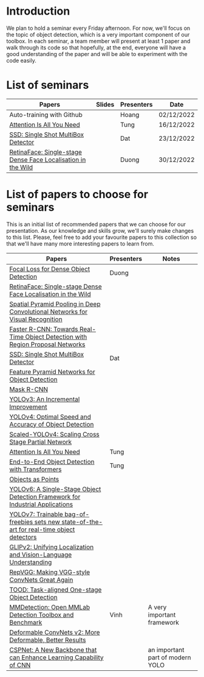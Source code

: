 # Introduction
We plan to hold a seminar every Friday afternoon. For now, we'll focus on the topic of object detection, which is a very important component of our toolbox. In each seminar, a team member will present at least 1 paper and walk through its code so that hopefully, at the end, everyone will have a good understanding of the paper and will be able to experiment with the code easily.

# List of seminars
| Papers                                                                                           | Slides | Presenters | Date       |
| ------------------------------------------------------------------------------------------------ | ------ | ---------- | ---------- |
| Auto-training with Github                                                                        |        | Hoang      | 02/12/2022 |
| [Attention Is All You Need](https://arxiv.org/abs/1706.03762)                                    |        | Tung       | 16/12/2022 |
| [SSD: Single Shot MultiBox Detector](https://arxiv.org/abs/1512.02325)                           |        | Dat        | 23/12/2022 |
| [RetinaFace: Single-stage Dense Face Localisation in the Wild](https://arxiv.org/abs/1905.00641) |        | Duong      | 30/12/2022 |


# List of papers to choose for seminars
This is an initial list of recommended papers that we can choose for our presentation. As our knowledge and skills grow, we'll surely make changes to this list. Please, feel free to add your favourite papers to this collection so that we'll have many more interesting papers to learn from.

| Papers                                                                                                                         | Presenters | Notes                            |
| ------------------------------------------------------------------------------------------------------------------------------ | ---------- | -------------------------------- |
| [Focal Loss for Dense Object Detection](https://arxiv.org/abs/1708.02002)                                                      | Duong      |                                  |
| [RetinaFace: Single-stage Dense Face Localisation in the Wild](https://arxiv.org/abs/1905.00641)                               |            |                                  |
| [Spatial Pyramid Pooling in Deep Convolutional Networks for Visual Recognition](https://arxiv.org/abs/1406.4729)               |            |                                  |
| [Faster R-CNN: Towards Real-Time Object Detection with Region Proposal Networks](https://arxiv.org/abs/1506.01497)             |            |                                  |
| [SSD: Single Shot MultiBox Detector](https://arxiv.org/abs/1512.02325)                                                         | Dat        |                                  |
| [Feature Pyramid Networks for Object Detection](https://arxiv.org/abs/1612.03144)                                              |            |                                  |
| [Mask R-CNN](https://arxiv.org/abs/1703.06870)                                                                                 |            |                                  |
| [YOLOv3: An Incremental Improvement](https://arxiv.org/abs/1804.02767)                                                         |            |                                  |
| [YOLOv4: Optimal Speed and Accuracy of Object Detection](https://arxiv.org/abs/2004.10934)                                     |            |                                  |
| [Scaled-YOLOv4: Scaling Cross Stage Partial Network](https://arxiv.org/abs/2011.08036)                                         |            |                                  |
| [Attention Is All You Need](https://arxiv.org/abs/1706.03762)                                                                  | Tung       |                                  |
| [End-to-End Object Detection with Transformers](https://arxiv.org/abs/2005.12872)                                              | Tung       |                                  |
| [Objects as Points](https://arxiv.org/abs/1904.07850)                                                                          |            |                                  |
| [YOLOv6: A Single-Stage Object Detection Framework for Industrial Applications](https://arxiv.org/abs/2209.02976)              |            |                                  |
| [YOLOv7: Trainable bag-of-freebies sets new state-of-the-art for real-time object detectors](https://arxiv.org/abs/2207.02696) |            |                                  |
| [GLIPv2: Unifying Localization and Vision-Language Understanding](https://arxiv.org/abs/2206.05836)                            |            |                                  |
| [RepVGG: Making VGG-style ConvNets Great Again](https://arxiv.org/abs/2101.03697)                                              |            |                                  |
| [TOOD: Task-aligned One-stage Object Detection](https://arxiv.org/abs/2108.07755)                                              |            |                                  |
| [MMDetection: Open MMLab Detection Toolbox and Benchmark](https://arxiv.org/abs/1906.07155)                                    | Vinh       | A very important framework       |
| [Deformable ConvNets v2: More Deformable, Better Results](https://arxiv.org/abs/1811.11168)                                    |            |                                  |
| [CSPNet: A New Backbone that can Enhance Learning Capability of CNN](https://arxiv.org/abs/1911.11929)                         |            | an important part of modern YOLO |

